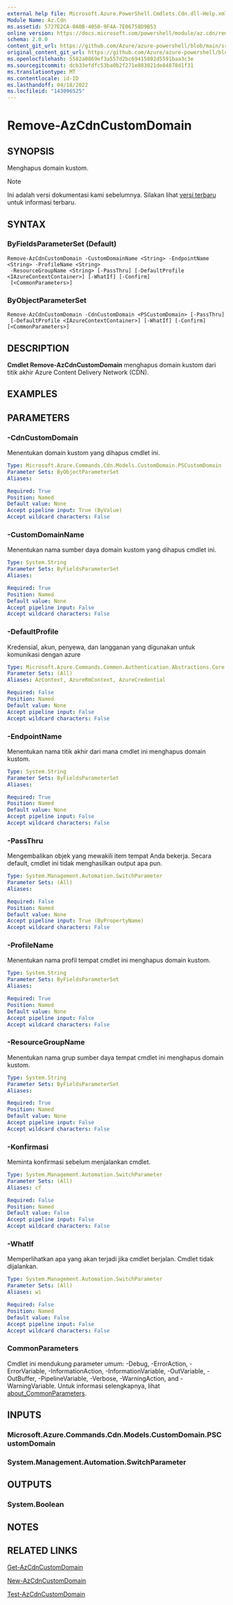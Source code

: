 ```yaml
---
external help file: Microsoft.Azure.PowerShell.Cmdlets.Cdn.dll-Help.xml
Module Name: Az.Cdn
ms.assetid: 5727E2CA-0A0B-4050-9F4A-7E06758D9B53
online version: https://docs.microsoft.com/powershell/module/az.cdn/remove-azcdncustomdomain
schema: 2.0.0
content_git_url: https://github.com/Azure/azure-powershell/blob/main/src/Cdn/Cdn/help/Remove-AzCdnCustomDomain.md
original_content_git_url: https://github.com/Azure/azure-powershell/blob/main/src/Cdn/Cdn/help/Remove-AzCdnCustomDomain.md
ms.openlocfilehash: 5582a0869ef3a557d2bc69415802d5591baa3c3e
ms.sourcegitcommit: dcb33efdfc53ba0b2f271e883021de84878d1f31
ms.translationtype: MT
ms.contentlocale: id-ID
ms.lasthandoff: 04/18/2022
ms.locfileid: "143096525"
---
```

# Remove-AzCdnCustomDomain

## SYNOPSIS
Menghapus domain kustom.

> [!NOTE]
>Ini adalah versi dokumentasi kami sebelumnya. Silakan lihat [versi terbaru](/powershell/module/az.cdn/remove-azcdncustomdomain) untuk informasi terbaru.

## SYNTAX

### ByFieldsParameterSet (Default)
```
Remove-AzCdnCustomDomain -CustomDomainName <String> -EndpointName <String> -ProfileName <String>
 -ResourceGroupName <String> [-PassThru] [-DefaultProfile <IAzureContextContainer>] [-WhatIf] [-Confirm]
 [<CommonParameters>]
```

### ByObjectParameterSet
```
Remove-AzCdnCustomDomain -CdnCustomDomain <PSCustomDomain> [-PassThru]
 [-DefaultProfile <IAzureContextContainer>] [-WhatIf] [-Confirm] [<CommonParameters>]
```

## DESCRIPTION
**Cmdlet Remove-AzCdnCustomDomain** menghapus domain kustom dari titik akhir Azure Content Delivery Network (CDN).

## EXAMPLES

## PARAMETERS

### -CdnCustomDomain
Menentukan domain kustom yang dihapus cmdlet ini.

```yaml
Type: Microsoft.Azure.Commands.Cdn.Models.CustomDomain.PSCustomDomain
Parameter Sets: ByObjectParameterSet
Aliases:

Required: True
Position: Named
Default value: None
Accept pipeline input: True (ByValue)
Accept wildcard characters: False
```

### -CustomDomainName
Menentukan nama sumber daya domain kustom yang dihapus cmdlet ini.

```yaml
Type: System.String
Parameter Sets: ByFieldsParameterSet
Aliases:

Required: True
Position: Named
Default value: None
Accept pipeline input: False
Accept wildcard characters: False
```

### -DefaultProfile
Kredensial, akun, penyewa, dan langganan yang digunakan untuk komunikasi dengan azure

```yaml
Type: Microsoft.Azure.Commands.Common.Authentication.Abstractions.Core.IAzureContextContainer
Parameter Sets: (All)
Aliases: AzContext, AzureRmContext, AzureCredential

Required: False
Position: Named
Default value: None
Accept pipeline input: False
Accept wildcard characters: False
```

### -EndpointName
Menentukan nama titik akhir dari mana cmdlet ini menghapus domain kustom.

```yaml
Type: System.String
Parameter Sets: ByFieldsParameterSet
Aliases:

Required: True
Position: Named
Default value: None
Accept pipeline input: False
Accept wildcard characters: False
```

### -PassThru
Mengembalikan objek yang mewakili item tempat Anda bekerja.
Secara default, cmdlet ini tidak menghasilkan output apa pun.

```yaml
Type: System.Management.Automation.SwitchParameter
Parameter Sets: (All)
Aliases:

Required: False
Position: Named
Default value: None
Accept pipeline input: True (ByPropertyName)
Accept wildcard characters: False
```

### -ProfileName
Menentukan nama profil tempat cmdlet ini menghapus domain kustom.

```yaml
Type: System.String
Parameter Sets: ByFieldsParameterSet
Aliases:

Required: True
Position: Named
Default value: None
Accept pipeline input: False
Accept wildcard characters: False
```

### -ResourceGroupName
Menentukan nama grup sumber daya tempat cmdlet ini menghapus domain kustom.

```yaml
Type: System.String
Parameter Sets: ByFieldsParameterSet
Aliases:

Required: True
Position: Named
Default value: None
Accept pipeline input: False
Accept wildcard characters: False
```

### -Konfirmasi
Meminta konfirmasi sebelum menjalankan cmdlet.

```yaml
Type: System.Management.Automation.SwitchParameter
Parameter Sets: (All)
Aliases: cf

Required: False
Position: Named
Default value: False
Accept pipeline input: False
Accept wildcard characters: False
```

### -WhatIf
Memperlihatkan apa yang akan terjadi jika cmdlet berjalan.
Cmdlet tidak dijalankan.

```yaml
Type: System.Management.Automation.SwitchParameter
Parameter Sets: (All)
Aliases: wi

Required: False
Position: Named
Default value: False
Accept pipeline input: False
Accept wildcard characters: False
```

### CommonParameters
Cmdlet ini mendukung parameter umum: -Debug, -ErrorAction, -ErrorVariable, -InformationAction, -InformationVariable, -OutVariable, -OutBuffer, -PipelineVariable, -Verbose, -WarningAction, and -WarningVariable. Untuk informasi selengkapnya, lihat [about_CommonParameters](http://go.microsoft.com/fwlink/?LinkID=113216).

## INPUTS

### Microsoft.Azure.Commands.Cdn.Models.CustomDomain.PSCustomDomain

### System.Management.Automation.SwitchParameter

## OUTPUTS

### System.Boolean

## NOTES

## RELATED LINKS

[Get-AzCdnCustomDomain](./Get-AzCdnCustomDomain.md)

[New-AzCdnCustomDomain](./New-AzCdnCustomDomain.md)

[Test-AzCdnCustomDomain](./Test-AzCdnCustomDomain.md)


